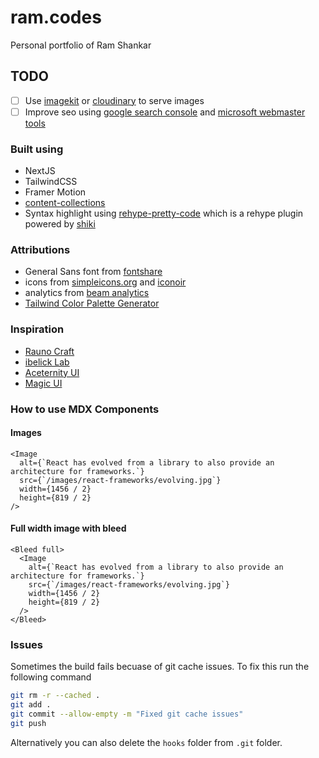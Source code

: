 # ram.codes

Personal portfolio of Ram Shankar

## TODO

- [ ] Use [imagekit](https://imagekit.io/plans) or [cloudinary](https://cloudinary.com/pricing) to serve images
- [ ] Improve seo using [google search console](https://search.google.com/search-console?resource_id=https%3A%2F%2Fram.codes%2F) and [microsoft webmaster tools](https://www.bing.com/webmasters/sitescan?siteUrl=https://ram.codes/)

### Built using

- NextJS
- TailwindCSS
- Framer Motion
- [content-collections](https://www.content-collections.dev/)
- Syntax highlight using [rehype-pretty-code](https://rehype-pretty-code.netlify.app/) which is a rehype plugin powered by [shiki](https://github.com/shikijs/shiki)


### Attributions

- General Sans font from [fontshare](https://www.fontshare.com/fonts/general-sans)
- icons from [simpleicons.org](https://simpleicons.org/) and [iconoir](https://iconoir.com/)
- analytics from [beam analytics](https://beamanalytics.io/)
- [Tailwind Color Palette Generator](https://www.tints.dev/brand/1FFF5E)

### Inspiration

- [Rauno Craft](https://rauno.me/craft)
- [ibelick Lab](https://www.ibelick.com/lab)
- [Aceternity UI](https://ui.aceternity.com/)
- [Magic UI](https://magicui.design/)

### How to use MDX Components

#### Images

```mdx
<Image
  alt={`React has evolved from a library to also provide an architecture for frameworks.`}
  src={`/images/react-frameworks/evolving.jpg`}
  width={1456 / 2}
  height={819 / 2}
/>
```

#### Full width image with bleed

```mdx
<Bleed full>
  <Image
    alt={`React has evolved from a library to also provide an architecture for frameworks.`}
    src={`/images/react-frameworks/evolving.jpg`}
    width={1456 / 2}
    height={819 / 2}
  />
</Bleed>
```



### Issues

Sometimes the build fails becuase of git cache issues. To fix this run the following command

```bash
git rm -r --cached .
git add .
git commit --allow-empty -m "Fixed git cache issues"
git push
```

Alternatively you can also delete the `hooks` folder from `.git` folder.